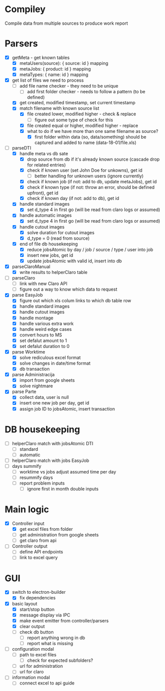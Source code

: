 # Compiley
Compile data from multiple sources to produce work report

# Parsers
- [x] getMeta - get known tables
  - [x] metaUsers(source): { source: id } mapping
  - [x] metaJobs: { product: id } mapping
  - [x] metaTypes: { name: id } mapping
- [x] get list of files we need to process
  - [ ] add file name checker - they need to be unique
    - [ ] add first folder checker - needs to follow a pattern (to be defined)
  - [x] get created, modified timestamp, set current timestamp
  - [x] match filename with known source list
    - [x] file created lower, modified higher - check & replace
      - [ ] figure out some type of check for this
    - [x] file created equal or higher, modified higher - replace
    - [x] what to do if we have more than one same filename as source?
      - [x] first folder within data (so, data/something) should be captured and added to name (data-18-01/file.xls)
- [ ] parseDTI
  - [x] handle meta vs db sate
    - [x] drop source from db if it's already known source (cascade drop for related entries)
    - [x] check if known user (set John Doe for unkowns), get id
      - [ ] better handling for unknown users (ignore currently)
    - [x] check if known job (if not: add to db, update metaJobs), get id
    - [x] check if known type (if not: throw an error, should be defined upfront), get id
    - [x] check if known day (if not: add to db), get id
  - [x] handle standard images
    - [x] set d_type 4 in first go (will be read from claro logs or assumed)
  - [x] handle automatic images
    - [x] set d_type 4 in first go (will be read from claro logs or assumed)
  - [x] handle cutout images
    - [x] solve duration for cutout images
    - [x] d_type = 0 (read from source)
  - [x] end of file db housekeeping
    - [x] reduce jobsAtomic by day / job / source / type / user into job
    - [x] insert new jobs, get id
    - [x] update jobsAtomic with valid id, insert into db
- [x] parseClaroManual
  - [x] write results to helperClaro table
- [ ] parseClaro
  - [ ] link with new Claro API
  - [ ] figure out a way to know which data to request
- [x] parse EasyJob
  - [x] figure out which xls colum links to which db table row
  - [x] handle standard images
  - [x] handle cutout images
  - [x] handle montage
  - [x] handle various extra work
  - [x] handle weird edge cases
  - [x] convert hours to MS
  - [x] set defalut amount to 1
  - [x] set defalut duration to 0
- [x] parse Worktime
  - [x] solve rediculous excel format
  - [x] solve changes in date/time format
  - [x] db transaction
- [x] parse Administracija
  - [x] import from google sheets
  - [x] solve nightmare
- [x] parse Parte
  - [x] collect data, user is null
  - [x] insert one new job per day, get id
  - [x] assign job ID to jobsAtomic, insert transaction

# DB housekeeping
- [ ] helperClaro match with jobsAtomic DTI
  - [ ] standard
  - [ ] automatic
- [ ] helperClaro match with jobs EasyJob
- [ ] days summify
  - [ ] worktime vs jobs adjust assumed time per day
  - [ ] resummify days
  - [ ] report problem inputs
    - [ ] ignore first in month double inputs

# Main logic
- [x] Controller input
  - [x] get excel files from folder
  - [ ] get administration from google sheets
  - [ ] get claro from api
- [ ] Controller output
  - [ ] define API endpoints
  - [ ] link to excel query

# GUI
- [x] switch to electron-builder
  - [x] fix dependencies
- [x] basic layout
  - [x] start/stop button
  - [x] message display via IPC
  - [x] make event emitter from controller/parsers
  - [x] clear output
  - [ ] check db button
    - [ ] report anything wrong in db
    - [ ] report what is missing
- [ ] configuration modal
  - [ ] path to excel files
    - [ ] check for expected subfolders?
  - [ ] url for administration
  - [ ] url for claro
- [ ] information modal
  - [ ] connect excel to api guide